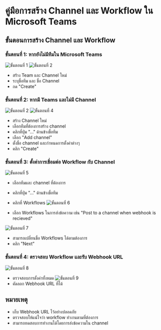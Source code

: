 
# คู่มือการสร้าง Channel และ Workflow ใน Microsoft Teams

## ขั้นตอนการสร้าง Channel และ Workflow

### ขั้นตอนที่ 1: หากยังไม่มีทีมใน Microsoft Teams
![ขั้นตอนที่ 1](../images/create_ms_workflow_step_1.png)
![ขั้นตอนที่ 2](../images/create_ms_workflow_step_2.png)
- สร้่าง Team และ Channel ใหม่
- ระบุชื่อทีม และ ชื่อ Channel 
- กด "Create"


### ขั้นตอนที่ 2: หากมี Teams และไม่มี Channel
![ขั้นตอนที่ 2](../images/create_ms_workflow_step_3.png)
![ขั้นตอนที่ 4](../images/create_ms_workflow_step_4.png)
- สร้าง Channel ใหม่
- เลือกทีมที่ต้องการสร้าง channel
- คลิกที่ปุ่ม "..." ด้านข้างชื่อทีม
- เลือก "Add channel"
- ตั้งชื่อ channel และกำหนดการตั้งค่าต่างๆ
- คลิก "Create"


### ขั้นตอนที่ 3: ตั้งค่าการเชื่อมต่อ Workflow กับ Channel
![ขั้นตอนที่ 5](../images/create_ms_workflow_step_5.png)
- เลือกทีมและ channel ที่ต้องการ
- คลิกที่ปุ่ม "..." ด้านข้างชื่อทีม
- คลิกที่ Workflows
![ขั้นตอนที่ 6](../images/create_ms_workflow_step_6.png)

- เลือก Workflows ในการส่งข้อความ เช่น "Post to a channel when webhook is recieved"

![ขั้นตอนที่ 7](../images/create_ms_workflow_step_7.png)
- สามารถเปลี่ยนชื่อ Workflows ได้ตามต้องการ
- คลิก "Next"

### ขั้นตอนที่ 4: ตรวจสอบ Workflow และรับ Webhook URL
![ขั้นตอนที่ 8](../images/create_ms_workflow_step_8.png)
- ตรวจสอบการตั้งค่าทั้งหมด
![ขั้นตอนที่ 9](../images/create_ms_workflow_step_9.png)
- คัดลอก Webhook URL ที่ได้

## หมายเหตุ
- เก็บ Webhook URL ไว้อย่างปลอดภัย
- ตรวจสอบให้แน่ใจว่า workflow ทำงานตามที่ต้องการ
- สามารถทดสอบการทำงานได้โดยการส่งข้อความใน channel